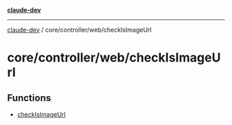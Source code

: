 [**claude-dev**](../../../../README.md)

***

[claude-dev](../../../../README.md) / core/controller/web/checkIsImageUrl

# core/controller/web/checkIsImageUrl

## Functions

- [checkIsImageUrl](functions/checkIsImageUrl.md)
